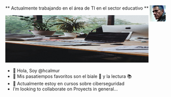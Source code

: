 #  <img src="./images/sticker.jpg" width=10% align=right />

** Actualmente trabajando en el área de TI en el sector educativo **

<img src="./images/olena-bohovyk-dIMJWLx1YbE-unsplash.jpg" width="450" height="150"  borderRadius='1rem' boxShadow='0 5px 18px rgba(0,0,0,0.3)'>

- :wave: Hola, Soy @hcalmur
- :eyes: Mis pasatiempos favoritos son el biale :dancer: y la lectura :books:
- :seedling: Actualmente estoy en cursos sobre ciberseguridad
- I’m looking to collaborate on Proyects in general...

<!---
hcalmur/hcalmur is a ✨ special ✨ repository because its `README.md` (this file) appears on your GitHub profile.
You can click the Preview link to take a look at your changes.
--->
